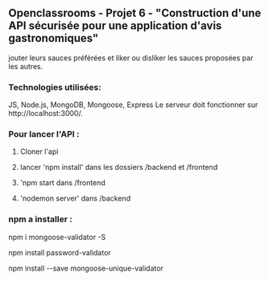 


## Openclassrooms - Projet 6 - "Construction d'une API sécurisée pour une application d'avis gastronomiques"

jouter leurs sauces préférées et liker ou disliker les sauces proposées par les autres.

### Technologies utilisées:

JS, Node.js, MongoDB, Mongoose, Express
Le serveur doit fonctionner sur http://localhost:3000/.

### Pour lancer l'API :

1. Cloner l'api
2. lancer 'npm install' dans les dossiers /backend et /frontend

2. 'npm start dans /frontend
3. 'nodemon server' dans /backend

###  npm a installer :


npm i mongoose-validator -S

npm install password-validator

npm install --save mongoose-unique-validator


